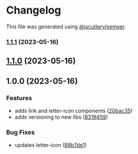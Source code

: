 # Changelog

This file was generated using [@jscutlery/semver](https://github.com/jscutlery/semver).

### [1.1.1](https://github.com/clayton-duarte/amalg/compare/letter-icon-1.1.0...letter-icon-1.1.1) (2023-05-16)

## [1.1.0](https://github.com/clayton-duarte/amalg/compare/letter-icon-1.0.0...letter-icon-1.1.0) (2023-05-16)

## 1.0.0 (2023-05-16)

### Features

- adds link and letter-icon components ([20bac35](https://github.com/clayton-duarte/amalg/commit/20bac3534f5addb9a704ace4b92c5345f330f0ad))
- adds versioning to new libs ([8318459](https://github.com/clayton-duarte/amalg/commit/831845994399686562b5c5f8e76448efda878424))

### Bug Fixes

- updates letter-icon ([88b7de1](https://github.com/clayton-duarte/amalg/commit/88b7de14e1e310cdf38e9c3d2d549dba5808513d))
